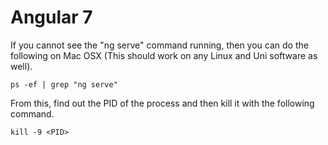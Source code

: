 # Angular 7

If you cannot see the "ng serve" command running, then you can do the following on Mac OSX (This should work on any Linux and Uni software as well).

`ps -ef | grep "ng serve"`

From this, find out the PID of the process and then kill it with the following command.

`kill -9 <PID>`
